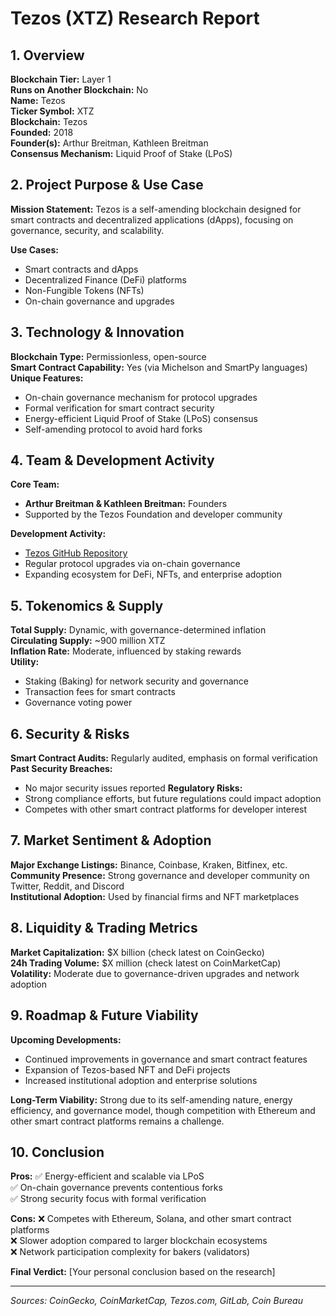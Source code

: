 # Tezos (XTZ) Research Report

## 1. Overview
**Blockchain Tier:** Layer 1  
**Runs on Another Blockchain:** No  
**Name:** Tezos  
**Ticker Symbol:** XTZ  
**Blockchain:** Tezos  
**Founded:** 2018  
**Founder(s):** Arthur Breitman, Kathleen Breitman  
**Consensus Mechanism:** Liquid Proof of Stake (LPoS)  

## 2. Project Purpose & Use Case
**Mission Statement:** 
Tezos is a self-amending blockchain designed for smart contracts and decentralized applications (dApps), focusing on governance, security, and scalability.

**Use Cases:**
- Smart contracts and dApps
- Decentralized Finance (DeFi) platforms
- Non-Fungible Tokens (NFTs)
- On-chain governance and upgrades

## 3. Technology & Innovation
**Blockchain Type:** Permissionless, open-source  
**Smart Contract Capability:** Yes (via Michelson and SmartPy languages)  
**Unique Features:**
- On-chain governance mechanism for protocol upgrades
- Formal verification for smart contract security
- Energy-efficient Liquid Proof of Stake (LPoS) consensus
- Self-amending protocol to avoid hard forks

## 4. Team & Development Activity
**Core Team:**
- **Arthur Breitman & Kathleen Breitman:** Founders
- Supported by the Tezos Foundation and developer community

**Development Activity:**
- [Tezos GitHub Repository](https://gitlab.com/tezos/tezos)
- Regular protocol upgrades via on-chain governance
- Expanding ecosystem for DeFi, NFTs, and enterprise adoption

## 5. Tokenomics & Supply
**Total Supply:** Dynamic, with governance-determined inflation  
**Circulating Supply:** ~900 million XTZ  
**Inflation Rate:** Moderate, influenced by staking rewards  
**Utility:**
- Staking (Baking) for network security and governance
- Transaction fees for smart contracts
- Governance voting power

## 6. Security & Risks
**Smart Contract Audits:** Regularly audited, emphasis on formal verification  
**Past Security Breaches:**
- No major security issues reported
**Regulatory Risks:**
- Strong compliance efforts, but future regulations could impact adoption
- Competes with other smart contract platforms for developer interest

## 7. Market Sentiment & Adoption
**Major Exchange Listings:** Binance, Coinbase, Kraken, Bitfinex, etc.  
**Community Presence:** Strong governance and developer community on Twitter, Reddit, and Discord  
**Institutional Adoption:** Used by financial firms and NFT marketplaces

## 8. Liquidity & Trading Metrics
**Market Capitalization:** $X billion (check latest on CoinGecko)  
**24h Trading Volume:** $X million (check latest on CoinMarketCap)  
**Volatility:** Moderate due to governance-driven upgrades and network adoption

## 9. Roadmap & Future Viability
**Upcoming Developments:**
- Continued improvements in governance and smart contract features
- Expansion of Tezos-based NFT and DeFi projects
- Increased institutional adoption and enterprise solutions

**Long-Term Viability:** Strong due to its self-amending nature, energy efficiency, and governance model, though competition with Ethereum and other smart contract platforms remains a challenge.

## 10. Conclusion
**Pros:**
✅ Energy-efficient and scalable via LPoS  
✅ On-chain governance prevents contentious forks  
✅ Strong security focus with formal verification  

**Cons:**
❌ Competes with Ethereum, Solana, and other smart contract platforms  
❌ Slower adoption compared to larger blockchain ecosystems  
❌ Network participation complexity for bakers (validators)  

**Final Verdict:** [Your personal conclusion based on the research]

---

*Sources: CoinGecko, CoinMarketCap, Tezos.com, GitLab, Coin Bureau*
